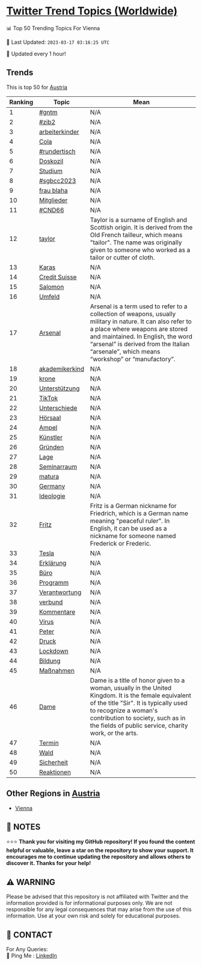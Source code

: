 [Twitter Trend Topics (Worldwide)](https://github.com/ErcinDedeoglu/Twitter-Trend-Topics)
==========


📊 Top 50 Trending Topics For Vienna

📆 Last Updated: `2023-03-17 03:16:25 UTC`

🔧 Updated every 1 hour!


## Trends

This is top 50 for [Austria](</Austria>)

| Ranking | Topic | Mean |
| ------- | ------------ | ------------ |
| 1 | [#gntm](http://twitter.com/search?q=%23gntm) | N/A |
| 2 | [#zib2](http://twitter.com/search?q=%23zib2) | N/A |
| 3 | [arbeiterkinder](http://twitter.com/search?q=arbeiterkinder) | N/A |
| 4 | [Cola](http://twitter.com/search?q=Cola) | N/A |
| 5 | [#rundertisch](http://twitter.com/search?q=%23rundertisch) | N/A |
| 6 | [Doskozil](http://twitter.com/search?q=Doskozil) | N/A |
| 7 | [Studium](http://twitter.com/search?q=Studium) | N/A |
| 8 | [#sgbcc2023](http://twitter.com/search?q=%23sgbcc2023) | N/A |
| 9 | [frau blaha](http://twitter.com/search?q=frau+blaha) | N/A |
| 10 | [Mitglieder](http://twitter.com/search?q=Mitglieder) | N/A |
| 11 | [#CND66](http://twitter.com/search?q=%23CND66) | N/A |
| 12 | [taylor](http://twitter.com/search?q=taylor) | Taylor is a surname of English and Scottish origin. It is derived from the Old French tailleur, which means "tailor". The name was originally given to someone who worked as a tailor or cutter of cloth. |
| 13 | [Karas](http://twitter.com/search?q=Karas) | N/A |
| 14 | [Credit Suisse](http://twitter.com/search?q=Credit+Suisse) | N/A |
| 15 | [Salomon](http://twitter.com/search?q=Salomon) | N/A |
| 16 | [Umfeld](http://twitter.com/search?q=Umfeld) | N/A |
| 17 | [Arsenal](http://twitter.com/search?q=Arsenal) | Arsenal is a term used to refer to a collection of weapons, usually military in nature. It can also refer to a place where weapons are stored and maintained. In English, the word “arsenal” is derived from the Italian “arsenale”, which means “workshop” or “manufactory”. |
| 18 | [akademikerkind](http://twitter.com/search?q=akademikerkind) | N/A |
| 19 | [krone](http://twitter.com/search?q=krone) | N/A |
| 20 | [Unterstützung](http://twitter.com/search?q=Unterst%c3%bctzung) | N/A |
| 21 | [TikTok](http://twitter.com/search?q=TikTok) | N/A |
| 22 | [Unterschiede](http://twitter.com/search?q=Unterschiede) | N/A |
| 23 | [Hörsaal](http://twitter.com/search?q=H%c3%b6rsaal) | N/A |
| 24 | [Ampel](http://twitter.com/search?q=Ampel) | N/A |
| 25 | [Künstler](http://twitter.com/search?q=K%c3%bcnstler) | N/A |
| 26 | [Gründen](http://twitter.com/search?q=Gr%c3%bcnden) | N/A |
| 27 | [Lage](http://twitter.com/search?q=Lage) | N/A |
| 28 | [Seminarraum](http://twitter.com/search?q=Seminarraum) | N/A |
| 29 | [matura](http://twitter.com/search?q=matura) | N/A |
| 30 | [Germany](http://twitter.com/search?q=Germany) | N/A |
| 31 | [Ideologie](http://twitter.com/search?q=Ideologie) | N/A |
| 32 | [Fritz](http://twitter.com/search?q=Fritz) | Fritz is a German nickname for Friedrich, which is a German name meaning "peaceful ruler". In English, it can be used as a nickname for someone named Frederick or Frederic. |
| 33 | [Tesla](http://twitter.com/search?q=Tesla) | N/A |
| 34 | [Erklärung](http://twitter.com/search?q=Erkl%c3%a4rung) | N/A |
| 35 | [Büro](http://twitter.com/search?q=B%c3%bcro) | N/A |
| 36 | [Programm](http://twitter.com/search?q=Programm) | N/A |
| 37 | [Verantwortung](http://twitter.com/search?q=Verantwortung) | N/A |
| 38 | [verbund](http://twitter.com/search?q=verbund) | N/A |
| 39 | [Kommentare](http://twitter.com/search?q=Kommentare) | N/A |
| 40 | [Virus](http://twitter.com/search?q=Virus) | N/A |
| 41 | [Peter](http://twitter.com/search?q=Peter) | N/A |
| 42 | [Druck](http://twitter.com/search?q=Druck) | N/A |
| 43 | [Lockdown](http://twitter.com/search?q=Lockdown) | N/A |
| 44 | [Bildung](http://twitter.com/search?q=Bildung) | N/A |
| 45 | [Maßnahmen](http://twitter.com/search?q=Ma%c3%9fnahmen) | N/A |
| 46 | [Dame](http://twitter.com/search?q=Dame) | Dame is a title of honor given to a woman, usually in the United Kingdom. It is the female equivalent of the title "Sir". It is typically used to recognize a woman's contribution to society, such as in the fields of public service, charity work, or the arts. |
| 47 | [Termin](http://twitter.com/search?q=Termin) | N/A |
| 48 | [Wald](http://twitter.com/search?q=Wald) | N/A |
| 49 | [Sicherheit](http://twitter.com/search?q=Sicherheit) | N/A |
| 50 | [Reaktionen](http://twitter.com/search?q=Reaktionen) | N/A |



## Other Regions in [Austria](</Austria>)

* [Vienna](</Austria/Vienna.md>)



## 📝 NOTES

⭐⭐⭐ **Thank you for visiting my GitHub repository! If you found the content helpful or valuable, leave a star on the repository to show your support. It encourages me to continue updating the repository and allows others to discover it. Thanks for your help!**


## ⚠️ WARNING

Please be advised that this repository is not affiliated with Twitter and the information provided is for informational purposes only. We are not responsible for any legal consequences that may arise from the use of this information. Use at your own risk and solely for educational purposes.


## 📨 CONTACT

 For Any Queries:  
            🏓 Ping Me : [LinkedIn](https://www.linkedin.com/in/ercindedeoglu/)
